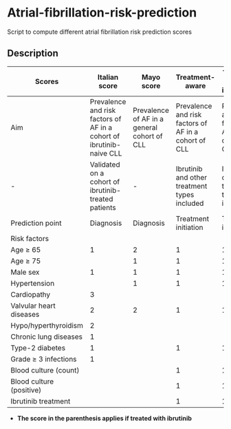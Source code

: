 # Atrial-fibrillation-risk-prediction
Script to compute different atrial fibrillation risk prediction scores
## Description

Scores | Italian score	| Mayo score	| Treatment-aware | Treatment-aware with interaction*
--- |--- | --- | --- | ---
Aim	| Prevalence and risk factors of AF in a cohort of ibrutinib-naive CLL| Prevalence of AF in a general cohort of CLL | Prevalence and risk factors of AF in a cohort of CLL | Prevalence and risk factors of AF in a cohort of CLL
 -| Validated on a cohort of ibrutinib-treated patients | - | Ibrutinib and other treatment types included | Ibrutinib and other treatment types included
Prediction point | Diagnosis | Diagnosis	| Treatment initiation | Treatment initiation
Risk factors | | | |
Age ≥ 65 | 1 | 2 | 1 | 1 (2)
Age ≥ 75 |   | 1 | 1 | 1 (2)
Male sex | 1 | 1 | 1 | 1 (2)
Hypertension |  | 1 | 1 | 1 (2)
Cardiopathy | 3 |  | |
Valvular heart diseases | 2 | 2 | 1 | 1
Hypo/hyperthyroidism | 2 |  |  |
Chronic lung diseases | 1 |  | |
Type-2 diabetes | 1 |  | 1 | 1 (2)
Grade ≥ 3 infections | 1 |  | |
Blood culture (count) | | | 1 | 1 (2)
Blood culture (positive) | | | 1 | 1 (2)
Ibrutinib treatment | | | 1 | 1
* **The score in the parenthesis applies if treated with ibrutinib**
